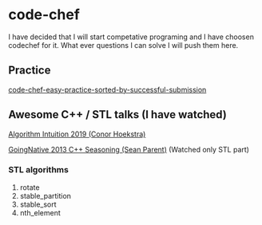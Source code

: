 # code-chef

I have decided that I will start competative programing and I have choosen codechef for it. 
What ever questions I can solve I will push them here.

## Practice
[code-chef-easy-practice-sorted-by-successful-submission](https://www.codechef.com/problems/easy/?sort_by=SuccessfulSubmission&sorting_order=desc)


## Awesome C++ / STL talks (I have watched)
[Algorithm Intuition 2019 (Conor Hoekstra)](https://www.youtube.com/watch?v=M1lNNFwxUVI)

[GoingNative 2013 C++ Seasoning (Sean Parent)](https://www.youtube.com/watch?v=W2tWOdzgXHA) (Watched only STL part)

### STL algorithms
1. rotate
2. stable_partition
3. stable_sort
4. nth_element